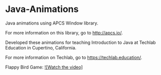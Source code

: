 # Java-Animations
Java animations using APCS Window library.

For more information on this library, go to http://apcs.io/.

Developed these animations for teaching Introduction to Java at Techlab Education in Cupertino, California.

For more information on Techlab, go to https://techlab.education/.

Flappy Bird Game:
[![Watch the video]](https://youtu.be/Ftks3SwpdVk)
